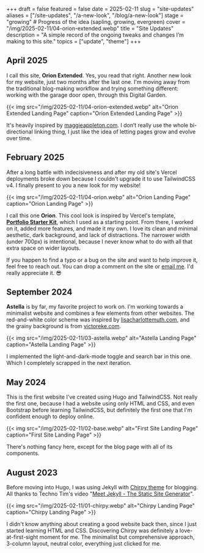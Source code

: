 +++
draft = false
featured = false
date = 2025-02-11
slug = "site-updates"
aliases = ["/site-updates", "/a-new-look", "/blog/a-new-look"]
stage = "growing" # Progress of the idea (sapling, growing, evergreen)
cover = "/img/2025-02-11/04-orion-extended.webp"
title = "Site Updates"
description = "A simple record of the ongoing tweaks and changes I’m making to this site."
topics = ["update", "theme"]
+++

## April 2025

I call this site, **Orion Extended**. Yes, you read that right. Another new look for my website, just two months after the last one. I'm moving away from the traditional blog-making workflow and trying something different: working with the garage door open, through this Digital Garden.

{{< img src="/img/2025-02-11/04-orion-extended.webp" alt="Orion Extended Landing Page" caption="Orion Extended Landing Page" >}}

It's heavily inspired by [maggieappleton.com]. I don’t really use the whole bi-directional linking thing, I just like the idea of letting pages grow and evolve over time.

[maggieappleton.com]: https://maggieappleton.com/

## February 2025

After a long battle with indecisiveness and after my old site's Vercel deployments broke down because I couldn't upgrade it to use TailwindCSS v4. I finally present to you a new look for my website!

{{< img src="/img/2025-02-11/04-orion.webp" alt="Orion Landing Page" caption="Orion Landing Page" >}}

I call this one **Orion**. This cool look is inspired by Vercel's template, **[Portfolio Starter Kit]**, which I used as a starting point. From there, I worked on it, added more features, and made it my own. I love its clean and minimal aesthetic, dark background, and lack of distractions. The narrower width (under 700px) is intentional, because I never know what to do with all that extra space on wider layouts.

If you happen to find a typo or a bug on the site and want to help improve it, feel free to reach out. You can drop a comment on the site or [email me][email me]. I'd really appreciate it. 😎

[Portfolio Starter Kit]: https://vercel.com/templates/next.js/portfolio-starter-kit
[email me]: mailto:pradhana.odhy@gmail.com

## September 2024

**Astella** is by far, my favorite project to work on. I'm working towards a minimalist website and combines a few elements from other websites. The red-and-white color scheme was inspired by [lisacharlottemuth.com], and the grainy background is from [victoreke.com].

{{< img src="/img/2025-02-11/03-astella.webp" alt="Astella Landing Page" caption="Astella Landing Page" >}}

I implemented the light-and-dark-mode toggle and search bar in this one. Which I completely scrapped in the next iteration.

[lisacharlottemuth.com]: https://lisacharlottemuth.com/
[victoreke.com]: https://victoreke.com/

## May 2024

This is the first website I've created using Hugo and TailwindCSS. Not really the first one, because I had a website using only HTML and CSS, and even Bootstrap before learning TailwindCSS, but definitely the first one that I'm confident enough to deploy online.

{{< img src="/img/2025-02-11/02-base.webp" alt="First Site Landing Page" caption="First Site Landing Page" >}}

There's nothing fancy here, except for the blog page with all of its components.

## August 2023

Before moving into Hugo, I was using Jekyll with [Chirpy theme] for blogging. All thanks to Techno Tim's video "[Meet Jekyll - The Static Site Generator]".

{{< img src="/img/2025-02-11/01-chirpy.webp" alt="Chirpy Landing Page" caption="Chirpy Landing Page" >}}

I didn't know anything about creating a good website back then, since I just started learning HTML and CSS. Discovering Chirpy was definitely a love-at-first-sight moment for me. The minimalist but comprehensive approach, 3-column layout, neutral color, everything just clicked for me.

[Chirpy theme]: https://github.com/cotes2020/jekyll-theme-chirpy
[Meet Jekyll - The Static Site Generator]: https://www.youtube.com/watch?v=F8iOU1ci19Q
